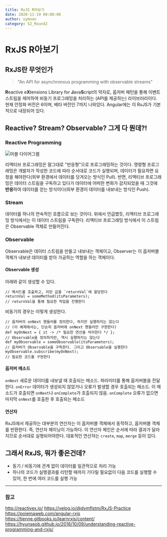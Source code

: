 ```yaml
---
title: RxJS R아보기
date: 2020-11-19 00:00:00
author: symoon
category: S2_Round2
---
```



# RxJS R아보기


## RxJS란 무엇인가

> "An API for asynchronous programming with observable streams"

**R**eactive e**X**tensions Library for **J**ava**S**cript의 약자로, 옵저버 패턴을 통해 이벤트 스트림을 제어하여 비동기 프로그래밍을 처리하는 (API를 제공하는) 라이브러리이다. 현재 안정화 버전은 6이며, 베타 버전인 7까지 나와있다. Angular에는 이 RxJS가 기본적으로 내장되어 있다.


## Reactive? Stream? Observable? 그게 다 뭔데?!

### Reactive Programming

![마블 다이어그램](http://reactivex.io/assets/operators/legend.png "이미지 출처: http://reactivex.io/documentation/ko/observable.html")

리액티브 프로그래밍은 말그대로 "반응형"으로 프로그래밍하는 것이다. 
명령형 프로그래밍은 개발자가 작성한 코드에 따라 순서대로 코드가 실행되며, 데이터가 필요하면 요청을 해야한다(외부 환경에서 데이터를 당겨오는 방식인 Pull). 반면, 리액티브 프로그래밍은 데이터 스트림을 구독하고 있다가 데이터에 어떠한 변화가 감지되었을 때 그것에 **반응**하여 데이터를 얻는 방식이다(외부 환경이 데이터를 내보내는 방식인 Push). 

### Stream
데이터를 하나의 연속적인 흐름으로 보는 것이다. 위에서 언급했듯, 리액티브 프로그래밍 방식에서는 이 데이터 스트림을 구독한다. 리액티브 프로그래밍 방식에서 이 스트림은 Observable 객체로 만들어진다.

### Observable
Observable은 데이터 스트림을 만들고 내보내는 객체이고, Observer는 이 옵저버블 객체가 내보낸 데이터를 받아 가공하는 역할을 하는 객체이다.

#### Observable 생성
아래와 같이 생성할 수 있다.

    // 메서드를 호출하고, 리턴 값을 `returnVal`에 할당한다
    returnVal = someMethod(itsParameters);
    // returnVal을 통해 필요한 작업을 진행한다

비동기의 경우는 이렇게 생성한다.

    // 옵저버의 onNext 핸들러를 정의한다, 하지만 실행하지는 않는다
    // (이 예제에서는, 단순히 옵저버에 onNext 핸들러만 구현한다)
    def myOnNext = { it -> /* 필요한 연산을 처리한다 */ };
    // Observable을 정의하지만, 역시 실행하지는 않는다
    def myObservable = someObservable(itsParameters);
    // 옵저버가 Observable을 구독한다. 그리고 Observable을 실행한다
    myObservable.subscribe(myOnNext);
    // 필요한 코드를 구현한다

#### 옵저버 메소드
`onNext` 새로운 데이터를 내보낼 때 호출되는 메소드. 파라미터를 통해 옵저버블을 전달한다.
`onError` 데이터가 생성되지 않았거나 오류가 발생할 경우 호출되는 메소드. 이 메소드가 호출되면 `onNext`나 `onComplete`가 호출되지 않음.
`onComplete` 오류가 없으면 마지막 `onNext`를 호출한 후 호출되는 메소드

#### 연산자
RxJS에서 제공하는 대부분의 연산자는 이 옵저버블 객체에서 동작하고, 옵저버블 객체를 반환한다. 즉, 연산자 체이닝이 가능하다. 이 연산자 체인은 순서에 따라 결과가 달라지므로 순서대로 실행되어야한다. 
대표적인 연산자는 `create`, `map`, `merge` 등이 있다. 




## 그래서 RxJS, 뭐가 좋은건데?
* 동기 / 비동기에 관계 없이 데이터를 일관적으로 처리 가능
* 하나의 코드가 실행결과를 리턴할 때까지 기다릴 필요없이 다음 코드를 실행할 수 있어, 한 번에 여러 코드를 실행 가능


---
### 참고

http://reactivex.io/
https://velog.io/@dvmflstm/RxJS-Practice
https://poiemaweb.com/angular-rxjs
https://tienne.gitbooks.io/learnrxjs/content/
https://hyunseob.github.io/2016/10/09/understanding-reactive-programming-and-rxjs/
